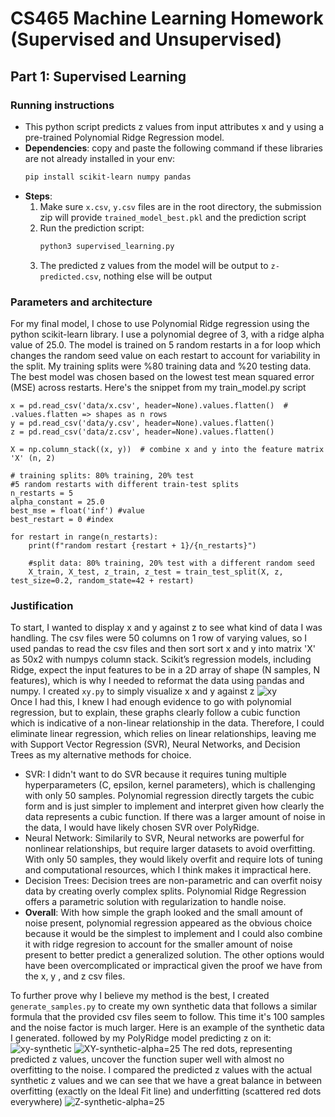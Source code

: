 # CS465 Machine Learning Homework (Supervised and Unsupervised)

## Part 1: Supervised Learning
### Running instructions
- This python script predicts z values from input attributes x and y using a pre-trained Polynomial Ridge Regression model.
- **Dependencies**: copy and paste the following command if these libraries are not already installed in your env:
  ```bash
  pip install scikit-learn numpy pandas
- **Steps**:
  1. Make sure `x.csv`, `y.csv` files are in the root directory, the submission zip will provide `trained_model_best.pkl` and the prediction script
  2. Run the prediction script:
     ```bash
     python3 supervised_learning.py
  3. The predicted z values from the model will be output to `z-predicted.csv`, nothing else will be output
 
### Parameters and architecture
For my final model, I chose to use Polynomial Ridge regression using the python scikit-learn library. I use a polynomial degree of 3, with a ridge alpha value of 25.0. The model is trained on 5 random restarts in a for loop which changes the random seed value on each restart to account for variability in the split. My training splits were %80 training data and %20 testing data. The best model was chosen based on the lowest test mean squared error (MSE) across restarts. Here's the snippet from my train_model.py script
```
x = pd.read_csv('data/x.csv', header=None).values.flatten()  # .values.flatten => shapes as n rows
y = pd.read_csv('data/y.csv', header=None).values.flatten()
z = pd.read_csv('data/z.csv', header=None).values.flatten()

X = np.column_stack((x, y))  # combine x and y into the feature matrix 'X' (n, 2)

# training splits: 80% training, 20% test
#5 random restarts with different train-test splits
n_restarts = 5
alpha_constant = 25.0
best_mse = float('inf') #value
best_restart = 0 #index

for restart in range(n_restarts):
    print(f"random restart {restart + 1}/{n_restarts}")

    #split data: 80% training, 20% test with a different random seed
    X_train, X_test, z_train, z_test = train_test_split(X, z, test_size=0.2, random_state=42 + restart)
```

### Justification
To start, I wanted to display x and y against z to see what kind of data I was handling. The csv files were 50 columns on 1 row of varying values, so I used pandas to read the csv files and then sort sort x and y into matrix 'X' as 50x2 with numpys column stack. Scikit’s regression models, including Ridge, expect the input features to be in a 2D array of shape (N samples, N features), which is why I needed to reformat the data using pandas and numpy. I created `xy.py` to simply visualize x and y against z
![xy](supervised-learning/images/xy.jpg)   
Once I had this, I knew I had enough evidence to go with polynomial regression, but to explain, these graphs clearly follow a cubic function which is indicative of a non-linear relationship in the data. Therefore, I could eliminate linear regression, which relies on linear relationships, leaving me with Support Vector Regression (SVR), Neural Networks, and Decision Trees as my alternative methods for choice. 
- SVR: I didn't want to do SVR because it requires tuning multiple hyperparameters (C, epsilon, kernel parameters), which is challenging with only 50 samples. Polynomial regression directly targets the cubic form and is just simpler to implement and interpret given how clearly the data represents a cubic function. If there was a larger amount of noise in the data, I would have likely chosen SVR over PolyRidge.
- Neural Network: Similarily to SVR, Neural networks are powerful for nonlinear relationships, but require larger datasets to avoid overfitting. With only 50 samples, they would likely overfit and require lots of tuning and computational resources, which I think makes it impractical here.
- Decision Trees: Decision trees are non-parametric and can overfit noisy data by creating overly complex splits. Polynomial Ridge Regression offers a parametric solution with regularization to handle noise.
- **Overall**: With how simple the graph looked and the small amount of noise present, polynomial regression appeared as the obvious choice because it would be the simplest to implement and I could also combine it with ridge regresion to account for the smaller amount of noise present to better predict a generalized solution. The other options would have been overcomplicated or impractical given the proof we have from the x, y , and z csv files.

To further prove why I believe my method is the best, I created `generate_samples.py` to create my own synthetic data that follows a similar formula that the provided csv files seem to follow. This time it's 100 samples and the noise factor is much larger. Here is an example of the synthetic data I generated. followed by my PolyRidge model predicting z on it:
![xy-synthetic](supervised-learning/images/synthetic-xy.jpg) 
![XY-synthetic-alpha=25](supervised-learning/images/XY-synthetic-alpha=25.jpg) 
The red dots, representing predicted z values, uncover the function super well with almost no overfitting to the noise. I compared the predicted z values with the actual synthetic z values and we can see that we have a great balance in between overfitting (exactly on the Ideal Fit line) and underfitting (scattered red dots everywhere)
![Z-synthetic-alpha=25](supervised-learning/images/Z-synthetic-alpha=25.jpg) 




